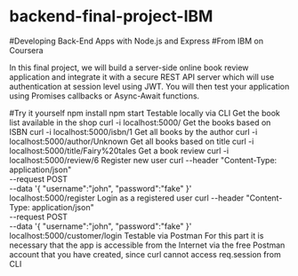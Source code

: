 # backend-final-project-IBM
#Developing Back-End Apps with Node.js and Express
#From IBM on Coursera

In this final project, we will build a server-side online book review application and integrate it with a secure REST API server which will use authentication at session level using JWT. You will then test your application using Promises callbacks or Async-Await functions.


#Try it yourself
npm install
npm start
Testable locally via CLI
Get the book list available in the shop
curl -i localhost:5000/
Get the books based on ISBN
curl -i localhost:5000/isbn/1
Get all books by the author
curl -i localhost:5000/author/Unknown
Get all books based on title
curl -i localhost:5000/title/Fairy%20tales
Get a book review
curl -i localhost:5000/review/6
Register new user
curl --header "Content-Type: application/json" \
    --request POST \
    --data '{ "username":"john", "password":"fake" }' \
    localhost:5000/register
Login as a registered user
curl --header "Content-Type: application/json" \
    --request POST \
    --data '{ "username":"john", "password":"fake" }' \
    localhost:5000/customer/login
Testable via Postman
For this part it is necessary that the app is accessible from the Internet via the free Postman account that you have created, since curl cannot access req.session from CLI

